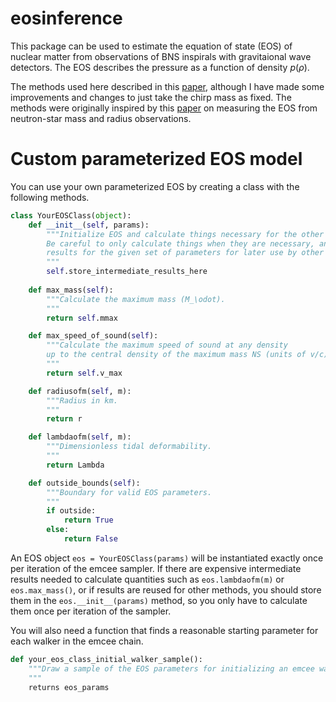 # eosinference
This package can be used to estimate the equation of state (EOS) of nuclear matter from observations of BNS inspirals with gravitaional wave detectors. The EOS describes the pressure as a function of density $p(\rho)$.

The methods used here described in this [paper](https://arxiv.org/abs/1410.8866), although I have made some improvements and changes to just take the chirp mass as fixed. The methods were originally inspired by this [paper](https://arxiv.org/abs/1005.0811) on measuring the EOS from neutron-star mass and radius observations.

# Custom parameterized EOS model
You can use your own parameterized EOS by creating a class with the following methods.

```python
class YourEOSClass(object):
    def __init__(self, params):
        """Initialize EOS and calculate things necessary for the other methods.
        Be careful to only calculate things when they are necessary, and store 
        results for the given set of parameters for later use by other methods.
        """
        self.store_intermediate_results_here
        
    def max_mass(self):
        """Calculate the maximum mass (M_\odot).
        """
        return self.mmax

    def max_speed_of_sound(self):
        """Calculate the maximum speed of sound at any density
        up to the central density of the maximum mass NS (units of v/c).
        """
        return self.v_max

    def radiusofm(self, m):
        """Radius in km.
        """
        return r

    def lambdaofm(self, m):
        """Dimensionless tidal deformability.
        """
        return Lambda

    def outside_bounds(self):
        """Boundary for valid EOS parameters.
        """
        if outside:
            return True
        else:
            return False
```
An EOS object `eos = YourEOSClass(params)` will be instantiated exactly once per iteration of the emcee sampler. If there are expensive intermediate results needed to calculate quantities such as `eos.lambdaofm(m)` or `eos.max_mass()`, or if results are reused for other methods, you should store them in the `eos.__init__(params)` method, so you only have to calculate them once per iteration of the sampler.

You will also need a function that finds a reasonable starting parameter for each walker in the emcee chain.
```python
def your_eos_class_initial_walker_sample():
    """Draw a sample of the EOS parameters for initializing an emcee walker.
    """    
    returns eos_params
```
